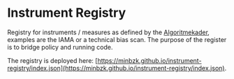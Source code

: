 # Instrument Registry
Registry for instruments / measures as defined by the [Algoritmekader](https://minbzk.github.io/Algoritmekader/), examples are the IAMA or a technical bias scan.
The purpose of the register is to bridge policy and running code.

The registry is deployed here: [https://minbzk.github.io/instrument-registry/index.json](https://minbzk.github.io/instrument-registry/index.json).
